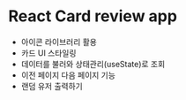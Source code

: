 # React Card review app
- 아이콘 라이브러리 활용
- 카드 UI 스타일링
- 데이터를 불러와 상태관리(useState)로 조회 
- 이전 페이지 다음 페이지 기능
- 랜덤 유저 출력하기
